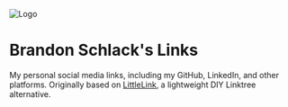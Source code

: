 ![Logo](https://cdn.cottle.cloud/GitHub/LittleLink/littlelink.gif)

# Brandon Schlack's Links

My personal social media links, including my GitHub, LinkedIn, and other platforms. Originally based on [LittleLink](https://github.com/sethcottle/littlelink), a lightweight DIY Linktree alternative.
